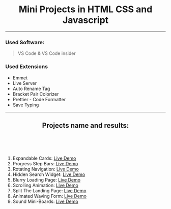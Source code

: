  <h1 align="center">  Mini Projects in HTML CSS and Javascript </h1>

 <hr>




### Used Software:

> VS Code & VS Code insider

### Used Extensions

- Emmet
- Live Server
- Auto Rename Tag
- Bracket Pair Colorizer
- Prettier - Code Formatter
- Save Typing

<hr>

 <h2 align="center"> Projects name and results: </h2>
 <br><br><br>

1. Expandable Cards: [Live Demo](https://distracted-kepler-d186df.netlify.app)
2. Progress Step Bars:
   [Live Demo](https://infallible-brattain-6d5102.netlify.app/)
3. Rotating Navigation: [Live Demo](https://jolly-wilson-e155a4.netlify.app/)
4. Hidden Search Widget: [Live Demo](https://loving-curie-166a7d.netlify.app/)
5. Blurry Loading Page: [Live Demo](https://practical-kowalevski-a028aa.netlify.app/)
6. Scrolling Animation: [Live Demo](https://objective-bohr-df6ca0.netlify.app/)
7. Split The Landing Page: [Live Demo](https://gifted-cray-f612ff.netlify.app/)
8. Animated Waving Form: [Live Demo](https://priceless-leavitt-184bff.netlify.app/)
9. Sound Mini-Boards: [Live Demo](https://mini-projects-in-html-css-and-javascript.vercel.app/)
